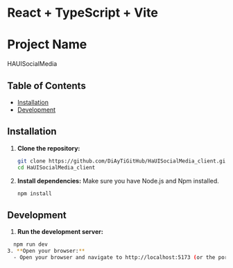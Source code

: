 ﻿# React + TypeScript + Vite

# Project Name
HAUISocialMedia
## Table of Contents

- [Installation](#installation)
- [Development](#development)
## Installation

1. **Clone the repository:**

   ```sh
   git clone https://github.com/DiAyTiGitHub/HaUISocialMedia_client.git
   cd HaUISocialMedia_client
2. **Install dependencies:**
   Make sure you have Node.js and Npm installed.
   ```sh
   npm install
## Development
1. **Run the development server:**
 ```sh
   npm run dev
3. **Open your browser:**
   - Open your browser and navigate to http://localhost:5173 (or the port specified in the console) to see your application running.
